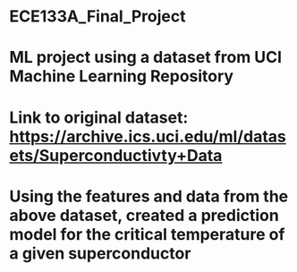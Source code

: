 # ECE133A_Final_Project
# ML project using a dataset from UCI Machine Learning Repository
# Link to original dataset: https://archive.ics.uci.edu/ml/datasets/Superconductivty+Data
# Using the features and data from the above dataset, created a prediction model for the critical temperature of a given superconductor
